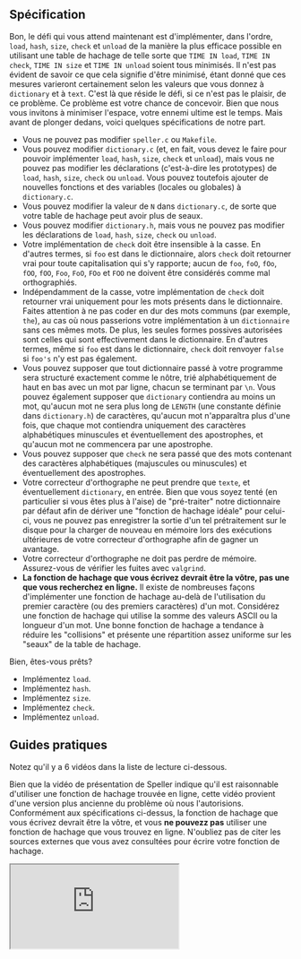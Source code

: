 Spécification
-------------

Bon, le défi qui vous attend maintenant est d'implémenter, dans l'ordre, `load`, `hash`, `size`, `check` et `unload` de la manière la plus efficace possible en utilisant une table de hachage de telle sorte que `TIME IN load`, `TIME IN check`, `TIME IN size` et `TIME IN unload` soient tous minimisés. Il n'est pas évident de savoir ce que cela signifie d'être minimisé, étant donné que ces mesures varieront certainement selon les valeurs que vous donnez à `dictionary` et à `text`. C'est là que réside le défi, si ce n'est pas le plaisir, de ce problème. Ce problème est votre chance de concevoir. Bien que nous vous invitons à minimiser l'espace, votre ennemi ultime est le temps. Mais avant de plonger dedans, voici quelques spécifications de notre part.

* Vous ne pouvez pas modifier `speller.c` ou `Makefile`.
* Vous pouvez modifier `dictionary.c` (et, en fait, vous devez le faire pour pouvoir implémenter `load`, `hash`, `size`, `check` et `unload`), mais vous ne pouvez pas modifier les déclarations (c'est-à-dire les prototypes) de `load`, `hash`, `size`, `check` ou `unload`. Vous pouvez toutefois ajouter de nouvelles fonctions et des variables (locales ou globales) à `dictionary.c`.
* Vous pouvez modifier la valeur de `N` dans `dictionary.c`, de sorte que votre table de hachage peut avoir plus de seaux.
* Vous pouvez modifier `dictionary.h`, mais vous ne pouvez pas modifier les déclarations de `load`, `hash`, `size`, `check` ou `unload`.
* Votre implémentation de `check` doit être insensible à la casse. En d'autres termes, si `foo` est dans le dictionnaire, alors `check` doit retourner vrai pour toute capitalisation qui s'y rapporte; aucun de `foo`, `foO`, `fOo`, `fOO`, `fOO`, `Foo`, `FoO`, `FOo` et `FOO` ne doivent être considérés comme mal orthographiés.
* Indépendamment de la casse, votre implémentation de `check` doit retourner vrai uniquement pour les mots présents dans le dictionnaire. Faites attention à ne pas coder en dur des mots communs (par exemple, `the`), au cas où nous passerions votre implémentation à un `dictionnaire` sans ces mêmes mots. De plus, les seules formes possives autorisées sont celles qui sont effectivement dans le dictionnaire. En d'autres termes, même si `foo` est dans le dictionnaire, `check` doit renvoyer `false` si `foo's` n'y est pas également.
* Vous pouvez supposer que tout dictionnaire passé à votre programme sera structuré exactement comme le nôtre, trié alphabétiquement de haut en bas avec un mot par ligne, chacun se terminant par `\n`. Vous pouvez également supposer que `dictionary` contiendra au moins un mot, qu'aucun mot ne sera plus long de `LENGTH` (une constante définie dans `dictionary.h`) de caractères, qu'aucun mot n'apparaîtra plus d'une fois, que chaque mot contiendra uniquement des caractères alphabétiques minuscules et éventuellement des apostrophes, et qu'aucun mot ne commencera par une apostrophe.
* Vous pouvez supposer que `check` ne sera passé que des mots contenant des caractères alphabétiques (majuscules ou minuscules) et éventuellement des apostrophes.
* Votre correcteur d'orthographe ne peut prendre que `texte`, et éventuellement `dictionary`, en entrée. Bien que vous soyez tenté (en particulier si vous êtes plus à l'aise) de "pré-traiter" notre dictionnaire par défaut afin de dériver une "fonction de hachage idéale" pour celui-ci, vous ne pouvez pas enregistrer la sortie d'un tel prétraitement sur le disque pour la charger de nouveau en mémoire lors des exécutions ultérieures de votre correcteur d'orthographe afin de gagner un avantage.
* Votre correcteur d'orthographe ne doit pas perdre de mémoire. Assurez-vous de vérifier les fuites avec `valgrind`.
* **La fonction de hachage que vous écrivez devrait être la vôtre, pas une que vous recherchez en ligne.** Il existe de nombreuses façons d'implémenter une fonction de hachage au-delà de l'utilisation du premier caractère (ou des premiers caractères) d'un mot. Considérez une fonction de hachage qui utilise la somme des valeurs ASCII ou la longueur d'un mot. Une bonne fonction de hachage a tendance à réduire les "collisions" et présente une répartition assez uniforme sur les "seaux" de la table de hachage.

Bien, êtes-vous prêts?

* Implémentez `load`.
* Implémentez `hash`.
* Implémentez `size`.
* Implémentez `check`.
* Implémentez `unload`.

Guides pratiques
---------------

Notez qu'il y a 6 vidéos dans la liste de lecture ci-dessous.


<div class="alerte" data-alerte="danger" role="alert"><p>Bien que la vidéo de présentation de Speller indique qu'il est raisonnable d'utiliser une fonction de hachage trouvée en ligne, cette vidéo provient d'une version plus ancienne du problème où nous l'autorisions. Conformément aux spécifications ci-dessus, la fonction de hachage que vous écrivez devrait être la vôtre, et vous <strong>ne pouvezz pas</strong> utiliser une fonction de hachage que vous trouvez en ligne. N'oubliez pas de citer les sources externes que vous avez consultées pour écrire votre fonction de hachage.</p></div>

<div class="ratio ratio-16x9" data-video=""><iframe allow="accelerometer; autoplay; encrypted-media; gyroscope; picture-in-picture" allowfullscreen="" class="border" data-video="" src="https://www.youtube.com/embed/_z57x5PGF4w?modestbranding=0&amp;rel=0&amp;showinfo=1&amp;list=PLhQjrBD2T382T4b6jjwX_qbU23E_Unwcz"></iframe></div>